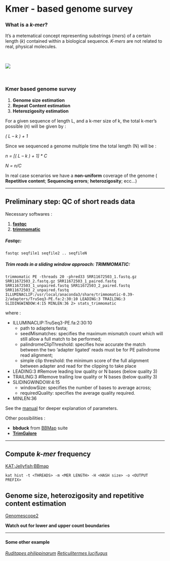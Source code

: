 Kmer - based genome survey
================

### What is a *k-mer*?

It’s a metematical concept representing substrings (*mers*) of a certain
length (*k*) contained within a biological sequence. *K-mers* are not
related to real, physical molecules.

<br/>

![](https://raw.githubusercontent.com/jacopoM28/CompOmics_Tutorship/main/2023/Figures/kmers.png)

<br/>

### Kmer based genome survey

1.  **Genome size estimation**
2.  **Repeat Content estimation**
3.  **Heterozigosity estimation**

For a given sequence of length L, and a k-mer size of k, the total k-mer’s possible (*n*) will be given by :

*( L – k ) + 1*

Since we sequenced a genome multiple time the total length (N) will be :

*n = [( L – k ) + 1] * C*

*N = n/C*  

In real case scenarios we have a **non-uniform** coverage of
the genome ( **Repetitive content**; **Sequencing errors**;
**heterozigosity**; ecc…)

-----

## Preliminary step: QC of short reads data

Necessary softwares :

1.  **[fastqc](https://www.bioinformatics.babraham.ac.uk/projects/fastqc/)**
2.  **[trimmomatic](http://www.usadellab.org/cms/?page=trimmomatic)**

##### Fastqc:

    fastqc seqfile1 seqfile2 .. seqfileN

##### Trim reads in a sliding window approach: **TRIMMOMATIC**:

    trimmomatic PE -threads 20 -phred33 SRR11672503_1.fastq.gz SRR11672503_2.fastq.gz SRR11672503_1_paired.fastq SRR11672503_1_unpaired.fastq SRR11672503_2_paired.fastq SRR11672503_2_unpaired.fastq ILLUMINACLIP:/usr/local/anaconda3/share/trimmomatic-0.39-2/adapters/TruSeq3-PE.fa:2:30:10 LEADING:3 TRAILING:3 SLIDINGWINDOW:4:15 MINLEN:36 2> stats_trimmomatic

where :

  - ILLUMINACLIP:TruSeq3-PE.fa:2:30:10
      - path to adapters fasta;
      - seedMismatches: specifies the maximum mismatch count which will
        still allow a full match to be performed;
      - palindromeClipThreshold: specifies how accurate the match
        between the two ‘adapter ligated’ reads must be for PE
        palindrome read alignment;
      - simple clip threshold: the minimum score of the full alignment
        between adapter and read for the clipping to take place
  - LEADING:3 \#Remove leading low quality or N bases (below quality 3)
  - TRAILING:3 \#Remove trailing low quality or N bases (below quality
    3)
  - SLIDINGWINDOW:4:15
      - windowSize: specifies the number of bases to average across;
      - requiredQuality: specifies the average quality required.
  - MINLEN:36

See the
[manual](http://www.usadellab.org/cms/uploads/supplementary/Trimmomatic/TrimmomaticManual_V0.32.pdf)
for deeper explanation of parameters.

Other possibilities :

  - **bbduck** from [BBMap](https://sourceforge.net/projects/bbmap/)
    suite
  - **[TrimGalore](https://www.bioinformatics.babraham.ac.uk/projects/trim_galore/)**

-----

## Compute *k-mer* frequency

[KAT](https://kat.readthedocs.io/en/latest/index.html);[Jellyfish](https://github.com/gmarcais/Jellyfish);[BBmap](https://sourceforge.net/projects/bbmap/)

    kat hist -t <THREADS> -m <MER LENGTH> -H <HASH size> -o <OUTPUT PREFIX>

## Genome size, heterozigosity and repetitive content estimation

[Genomescope2](http://qb.cshl.edu/genomescope/genomescope2.0/)

**Watch out for lower and upper count boundaries**

-----

#### Some other example

[*Ruditapes philippinarum*](https://raw.githubusercontent.com/jacopoM28/CompOmics_Tutorship/main/2023/3_KmerBased_GenomeSurvey/Data/Rphil_kmer27.png)
[*Reticulitermes lucifugus*](https://raw.githubusercontent.com/jacopoM28/CompOmics_Tutorship/main/2023/3_KmerBased_GenomeSurvey/Data/Rluc.kmc_30_Genomescope.png)
